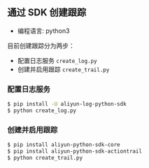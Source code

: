 ## 通过 SDK 创建跟踪

- 编程语言: python3

目前创建跟踪分为两步：

- 配置日志服务 `create_log.py`
- 创建并启用跟踪 `create_trail.py`

### 配置日志服务

```sh
$ pip install -U aliyun-log-python-sdk
$ python create_log.py
```

### 创建并启用跟踪

```sh
$ pip install aliyun-python-sdk-core
$ pip install aliyun-python-sdk-actiontrail
$ python create_trail.py
```